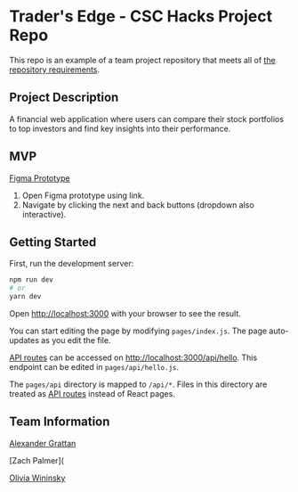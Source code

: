 # Trader's Edge - CSC Hacks Project Repo

This repo is an example of a team project repository that meets all of [the repository requirements](https://www.notion.so/CSC-Hacks-901a62e005c8494fa342e0cc738101ad#da206965e3ed497f9bd6c1ceebd4fac9).

## Project Description

A financial web application where users can compare their stock portfolios to top investors and find key insights into their performance.

## MVP

[Figma Prototype](https://www.figma.com/proto/Di1qh4AvzY2R4hJUxbKmZD/CSC-Hacks-2021?page-id=2187%3A5610&node-id=2193%3A5664&viewport=241%2C48%2C0.64&scaling=scale-down&starting-point-node-id=2193%3A5664)

1. Open Figma prototype using link.
2. Navigate by clicking the next and back buttons (dropdown also interactive).

## Getting Started

First, run the development server:

```bash
npm run dev
# or
yarn dev
```

Open [http://localhost:3000](http://localhost:3000) with your browser to see the result.

You can start editing the page by modifying `pages/index.js`. The page auto-updates as you edit the file.

[API routes](https://nextjs.org/docs/api-routes/introduction) can be accessed on [http://localhost:3000/api/hello](http://localhost:3000/api/hello). This endpoint can be edited in `pages/api/hello.js`.

The `pages/api` directory is mapped to `/api/*`. Files in this directory are treated as [API routes](https://nextjs.org/docs/api-routes/introduction) instead of React pages.

## Team Information

[Alexander Grattan](https://agrattan.com/)


[Zach Palmer](


[Olivia Wininsky](https://github.com/owini)

